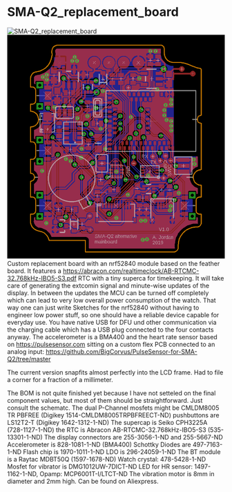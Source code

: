 # SMA-Q2_replacement_board
![SMA-Q2_replacement_board](https://github.com/BigCorvus/SMA-Q2_replacement_board/blob/master/20191017_114838.jpg)
![SMA-Q2_replacement_board](https://github.com/BigCorvus/SMA-Q2_replacement_board/blob/master/SMA_Q2_nrf52840.png)
Custom replacement board with an nrf52840 module based on the feather board. It features a https://abracon.com/realtimeclock/AB-RTCMC-32.768kHz-IBO5-S3.pdf RTC with a tiny superca for timekeeping. It will take care of generating the extcomin signal and minute-wise updates of the display. In between the updates the MCU can be turned off completely which can lead to very low  overall power consumption of the watch. That way one can just write Sketches for the nrf52840 without having to engineer low power stuff, so one should have a reliable device capable for everyday use. You have native USB for DFU und other communication via the charging cable which has a USB plug connected to the  four contacts anyway. The accelerometer is a BMA400 and the heart rate sensor based on https://pulsesensor.com sitting on a custom flex PCB connected to an analog input: https://github.com/BigCorvus/PulseSensor-for-SMA-Q2/tree/master

The current version snapfits almost perfectly into the LCD frame. Had to file a corner for a fraction of a millimeter.

The BOM is not quite finished yet because I have not setteled on the final component values, but most of them should be straightforward. Just consult the schematc. 
The dual P-Channel mosfets might be CMLDM8005 TR PBFREE (Digikey 1514-CMLDM8005TRPBFREECT-ND) 
pushbuttons are LS12T2-T (Digikey 1642-1312-1-ND)
The supercap is Seiko CPH3225A (728-1127-1-ND) 
the RTC is Abracon AB-RTCMC-32.768kHz-IBO5-S3 (535-13301-1-ND) 
The display connectors are 255-3056-1-ND and 255-5667-ND 
Accelerometer is 828-1081-1-ND (BMA400) 
Schottky Diodes are 497-7163-1-ND 
Flash chip is 1970-1011-1-ND 
LDO is 296-24059-1-ND 
The BT module is a Raytac MDBT50Q (1597-1678-ND) 
Watch crystal: 478-5428-1-ND 
Mosfet for vibrator is DMG1012UW-7DICT-ND
LED for HR sensor: 1497-1162-1-ND, Opamp: MCP6001T-I/LTCT-ND
The vibration motor is 8mm in diameter and 2mm high. Can be found on Aliexpress.
 
